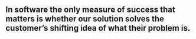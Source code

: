 ## In software the only measure of success that matters is whether our solution solves the customer’s shifting idea of what their problem is.
